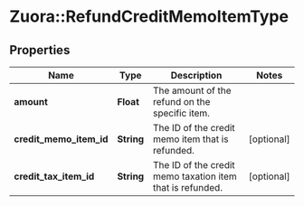 # Zuora::RefundCreditMemoItemType

## Properties
Name | Type | Description | Notes
------------ | ------------- | ------------- | -------------
**amount** | **Float** | The amount of the refund on the specific item.  | 
**credit_memo_item_id** | **String** | The ID of the credit memo item that is refunded.  | [optional] 
**credit_tax_item_id** | **String** | The ID of the credit memo taxation item that is refunded.  | [optional] 


